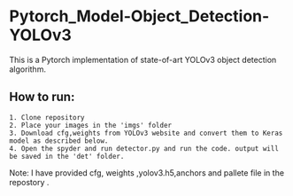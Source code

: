 # Pytorch_Model-Object_Detection-YOLOv3
This is a Pytorch implementation of state-of-art YOLOv3 object detection algorithm.
## How to run:

    1. Clone repository
    2. Place your images in the 'imgs' folder
    3. Download cfg,weights from YOLOv3 website and convert them to Keras model as described below.
    4. Open the spyder and run detector.py and run the code. output will be saved in the 'det' folder.
    
Note: I have provided cfg, weights ,yolov3.h5,anchors and pallete file in the repostory .   
    
    
